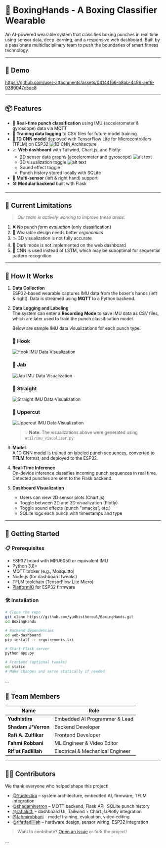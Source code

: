 # 🥊 BoxingHands - A Boxing Classifier Wearable

An AI-powered wearable system that classifies boxing punches in real time using sensor data, deep learning, and a responsive web dashboard. Built by a passionate multidisciplinary team to push the boundaries of smart fitness technology.

---

## 📸 Demo
https://github.com/user-attachments/assets/04144166-a8ab-4c96-aef9-0380047c5dc8

---

## 📦 Features

- 🔁 **Real-time punch classification** using IMU (accelerometer & gyroscope) data via MQTT
- 💾 **Training data logging** to CSV files for future model training
- 🧠 **1D CNN model** deployed with TensorFlow Lite for Microcontrollers (TFLM) on ESP32
   ![1D CNN Architecture](attachments/image.png)
- 📈 **Web dashboard** with Tailwind, Chart.js, and Plotly:
  - 2D sensor data graphs (accelerometer and gyroscope)
  ![alt text](attachments/2d-dashboard.png)
  - 3D visualization toggle
  ![alt text](attachments/3d-dashboard.png)
  - Sound effect toggle
  - Punch history stored locally with SQLite
- 🔧 **Multi-sensor** (left & right hand) support
- 🛠️ **Modular backend** built with Flask

---

## 🎯 Current Limitations

> *Our team is actively working to improve these areas:*

1. ❌ No punch *form evaluation* (only classification)
2. 📐 Wearable design needs better *ergonomics*
3. 📉 3D visualization is not fully accurate
4. 🌙 Dark mode is not implemented on the web dashboard
5. 🔁 CNN is used instead of LSTM, which may be suboptimal for sequential pattern recognition

---

## 🧠 How It Works

1. **Data Collection**  
   ESP32-based wearable captures IMU data from the boxer's hands (left & right). Data is streamed using **MQTT** to a Python backend.

2. **Data Logging and Labeling**  
   The system can enter a **Recording Mode** to save IMU data as CSV files, which are later used to train the punch classification model.

   Below are sample IMU data visualizations for each punch type:

   ### 🥊 Hook  
   ![Hook IMU Data Visualization](attachments/imu-hook.png)

   ### 🥊 Jab  
   ![Jab IMU Data Visualization](attachments/imu-jab.png)

   ### 🥊 Straight  
   ![Straight IMU Data Visualization](attachments/imu-straight.png)

   ### 🥊 Uppercut  
   ![Uppercut IMU Data Visualization](attachments/imu-uppercut.png)

   > 💡 **Note:** The visualizations above were generated using `util/imu_visualizer.py`.

3. **Model**  
   A 1D CNN model is trained on labeled punch sequences, converted to **TFLM** format, and deployed to the ESP32.

4. **Real-Time Inference**  
   On-device inference classifies incoming punch sequences in real time. Detected punches are sent to the Flask backend.

5. **Dashboard Visualization**  
   - Users can view 2D sensor plots (Chart.js)
   - Toggle between 2D and 3D visualization (Plotly)
   - Toggle sound effects (punch "smacks", etc.)
   - SQLite logs each punch with timestamps and type

---

## 🚀 Getting Started

### 📋 Prerequisites

- ESP32 board with MPU6050 or equivalent IMU
- Python 3.8+
- MQTT broker (e.g., Mosquitto)
- Node.js (for dashboard tweaks)
- TFLM toolchain (TensorFlow Lite Micro)
- [PlatformIO](https://platformio.org/) for ESP32 firmware

### 🛠️ Installation

```bash
# Clone the repo
git clone https://github.com/yudhisthereal/BoxingHands.git
cd BoxingHands

# Backend dependencies
cd web-dashboard
pip install -r requirements.txt

# Start Flask server
python app.py

# Frontend (optional tweaks)
cd static
# Make changes and serve statically if needed
```

...

## 👥 Team Members

| Name                | Role                             |
|---------------------|----------------------------------|
| **Yudhistira**       | Embedded AI Programmer & Lead   |
| **Shadam J'Verron** | Backend Developer                |
| **Rafi A. Zulfikar**| Frontend Developer               |
| **Fahmi Robbani**   | ML Engineer & Video Editor       |
| **Rif'at Fadlillah**| Electrical & Mechanical Engineer |

---

## 👨‍💻 Contributors

We thank everyone who helped shape this project!

- [@Yudhistira](https://github.com/yudhisthereal) – system architecture, embedded AI, firmware, TFLM integration
- [@shadamjverron](https://github.com/shadamjv) – MQTT backend, Flask API, SQLite punch history
- [@rafialutfi](https://github.com/Rafialutfiz) – dashboard UI, Tailwind + Chart.js/Plotly integration
- [@fahmirobbani]() – model training, evaluation, video editing
- [@rifatfadlillah]() – hardware design, sensor wiring, ESP32 integration

> Want to contribute? [Open an issue](https://github.com/yudhisthereal/BoxingHands/issues) or fork the project!

...
